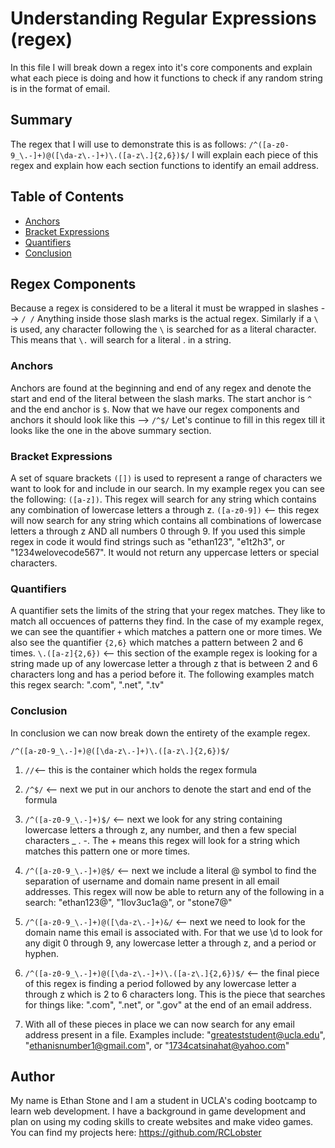 # Understanding Regular Expressions (regex)

In this file I will break down a regex into it's core components and explain what each piece is doing and how it functions
to check if any random string is in the format of email.


## Summary

The regex that I will use to demonstrate this is as follows: `/^([a-z0-9_\.-]+)@([\da-z\.-]+)\.([a-z\.]{2,6})$/`
I will explain each piece of this regex and explain how each section functions to identify an email address. 

## Table of Contents

- [Anchors](#anchors)
- [Bracket Expressions](#bracket-expressions)
- [Quantifiers](#quantifiers)
- [Conclusion](#conclusion)


## Regex Components
Because a regex is considered to be a literal it must be wrapped in slashes --> `/ /`
Anything inside those slash marks is the actual regex. Similarly if a `\` is used, any character following the `\` is searched for as
a literal character. This means that `\.` will search for a literal . in a string.

### Anchors
Anchors are found at the beginning and end of any regex and denote the start and end of the literal between the slash marks.
The start anchor is `^` and the end anchor is `$`. Now that we have our regex components and anchors it should look like this --> `/^$/`
Let's continue to fill in this regex till it looks like the one in the above summary section.

### Bracket Expressions
A set of square brackets `([])` is used to represent a range of characters we want to look for and include in our search. In my example regex 
you can see the following: `([a-z])`. This regex will search for any string which contains any combination of lowercase letters a through z.
`([a-z0-9])` <-- this regex will now search for any string which contains all combinations of lowercase letters a through z AND all numbers 0 through 9.
If you used this simple regex in code it would find strings such as "ethan123", "e1t2h3", or "1234welovecode567". It would not return any uppercase letters
or special characters.

### Quantifiers
A quantifier sets the limits of the string that your regex matches. They like to match all occuences of patterns they find. In the case of my example regex,
we can see the quantifier `+` which matches a pattern one or more times. We also see the quantifier `{2,6}` which matches a pattern between 2 and 6 times. 
`\.([a-z]{2,6})` <-- this section of the example regex is looking for a string made up of any lowercase letter a through z that is between 2 and 6 characters long
and has a period before it.
The following examples match this regex search: ".com", ".net", ".tv"

### Conclusion
In conclusion we can now break down the entirety of the example regex.

`/^([a-z0-9_\.-]+)@([\da-z\.-]+)\.([a-z\.]{2,6})$/`

1. `//`<-- this is the container which holds the regex formula

2. `/^$/` <-- next we put in our anchors to denote the start and end of the formula

3. `/^([a-z0-9_\.-]+)$/` <-- next we look for any string containing lowercase letters a through z, any number, and then a few special characters _ . -. The + means
this regex will look for a string which matches this pattern one or more times.

4. `/^([a-z0-9_\.-]+)@$/` <-- next we include a literal @ symbol to find the separation of username and domain name present in all email addresses.
    This regex will now be able to return any of the following in a search: "ethan123@", "1lov3uc1a@", or "stone7@"

5. `/^([a-z0-9_\.-]+)@([\da-z\.-]+)&/` <-- next we need to look for the domain name this email is associated with. For that we use \d to look for any digit 0 through 9,
any lowercase letter a through z, and a period or hyphen.

6. `/^([a-z0-9_\.-]+)@([\da-z\.-]+)\.([a-z\.]{2,6})$/` <-- the final piece of this regex is finding a period followed by any lowercase letter a through z which is 2 to 6
characters long. This is the piece that searches for things like: ".com", ".net", or ".gov" at the end of an email address.

7. With all of these pieces in place we can now search for any email address present in a file. Examples include: "greateststudent@ucla.edu", "ethanisnumber1@gmail.com", or "1734catsinahat@yahoo.com"

## Author
My name is Ethan Stone and I am a student in UCLA's coding bootcamp to learn web development. I have a background in game development and plan on using my coding
skills to create websites and make video games. You can find my projects here: https://github.com/RCLobster
